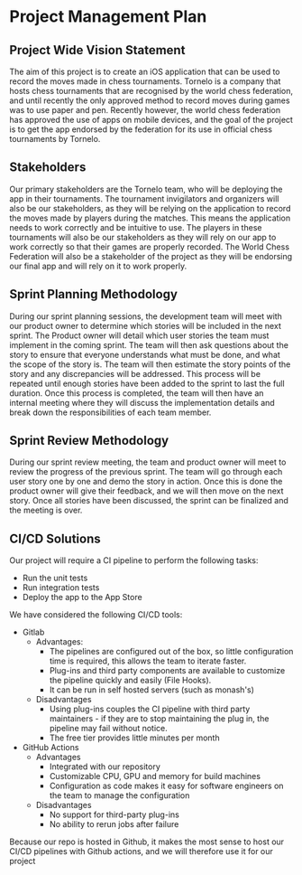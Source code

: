 # Project Management Plan

## Project Wide Vision Statement
The aim of this project is to create an iOS application that can be used to record the moves made in chess tournaments. Tornelo is a company that hosts chess tournaments that are recognised by the world chess federation, and until recently the only approved method to record moves during games was to use paper and pen. Recently however, the world chess federation has approved the use of apps on mobile devices, and the goal of the project is to get the app endorsed by the federation for its use in official chess tournaments by Tornelo.

## Stakeholders
Our primary stakeholders are the Tornelo team, who will be deploying the app in their tournaments. The tournament invigilators and organizers will also be our stakeholders, as they will be relying on the application to record the moves made by players during the matches. This means the application needs to work correctly and be intuitive to use. The players in these tournaments will also be our stakeholders as they will rely on our app to work correctly so that their games are properly recorded. The World Chess Federation will also be a stakeholder of the project as they will be endorsing our final app and will rely on it to work properly.

## Sprint Planning Methodology
During our sprint planning sessions, the development team will meet with our product owner to determine which stories will be included in the next sprint. The Product owner will detail which user stories the team must implement in the coming sprint. The team will then ask questions about the story to ensure that everyone understands what must be done, and what the scope of the story is. The team will then estimate the story points of the story and any discrepancies will be addressed. This process will be repeated until enough stories have been added to the sprint to last the full duration. Once this process is completed, the team will then have an internal meeting where they will discuss the implementation details and break down the responsibilities of each team member.

## Sprint Review Methodology
During our sprint review meeting, the team and product owner will meet to review the progress of the previous sprint. The team will go through each user story one by one and demo the story in action. Once this is done the product owner will give their feedback, and we will then move on the next story. Once all stories have been discussed, the sprint can be finalized and the meeting is over.

## CI/CD Solutions
Our project will require a CI pipeline to perform the following tasks:
- Run the unit tests
- Run integration tests
- Deploy the app to the App Store

We have considered the following CI/CD tools:
- Gitlab
  - Advantages:
    - The pipelines are configured out of the box, so little configuration time is required, this allows the team to iterate faster.
    - Plug-ins and third party components are available to customize the pipeline quickly and easily (File Hooks).   
    - It can be run in self hosted servers (such as monash's)
  - Disadvantages
    - Using plug-ins couples the CI pipeline with  third party maintainers - if they are to stop maintaining the plug in, the pipeline may fail without notice.
    - The free tier provides little minutes per month
- GitHub Actions
  - Advantages
    - Integrated with our repository
    - Customizable CPU, GPU and memory for build machines
    - Configuration as code makes it easy for software engineers on the team to manage the configuration
  - Disadvantages
    - No support for third-party plug-ins
    - No ability to rerun jobs after failure

Because our repo is hosted in Github, it makes the most sense to host our CI/CD pipelines with Github actions, and we will therefore use it for our project
  


